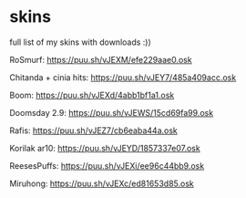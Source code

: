 # skins
full list of my skins with downloads :))

RoSmurf:                https://puu.sh/vJEXM/efe229aae0.osk

Chitanda + cinia hits:  https://puu.sh/vJEY7/485a409acc.osk

Boom:                   https://puu.sh/vJEXd/4abb1bf1a1.osk

Doomsday 2.9:           https://puu.sh/vJEWS/15cd69fa99.osk

Rafis:                  https://puu.sh/vJEZ7/cb6eaba44a.osk

Korilak ar10:           https://puu.sh/vJEYD/1857337e07.osk

ReesesPuffs:            https://puu.sh/vJEXi/ee96c44bb9.osk

Miruhong:               https://puu.sh/vJEXc/ed81653d85.osk
